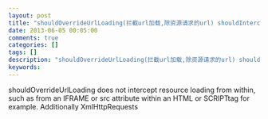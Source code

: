 ```yaml
---
layout: post
title: "shouldOverrideUrlLoading(拦截url加载,除资源请求的url) shouldInterceptRequest(拦截所有url请求)"
date: 2013-06-05 00:05:00 
comments: true
categories: []
tags: []
description: "shouldOverrideUrlLoading(拦截url加载,除资源请求的url) shouldInterceptRequest(拦截所有url请求)"
keywords: 
---
```



 
  shouldOverrideUrlLoading does not intercept resource loading from within, such as from an IFRAME or src attribute within an HTML or SCRIPTtag for example. Additionally XmlHttpRequests
 


